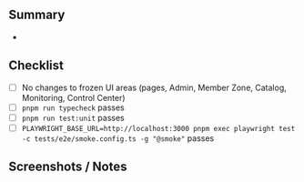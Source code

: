 ## Summary
- 

## Checklist
- [ ] No changes to frozen UI areas (pages, Admin, Member Zone, Catalog, Monitoring, Control Center)
- [ ] `pnpm run typecheck` passes
- [ ] `pnpm run test:unit` passes
- [ ] `PLAYWRIGHT_BASE_URL=http://localhost:3000 pnpm exec playwright test -c tests/e2e/smoke.config.ts -g "@smoke"` passes

## Screenshots / Notes
